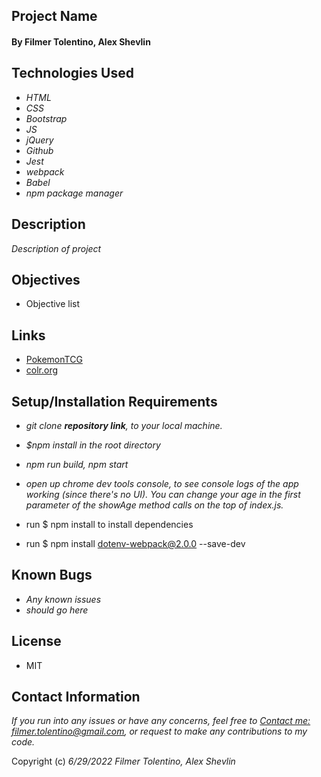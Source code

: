 ## Project Name



#### By Filmer Tolentino, Alex Shevlin

## Technologies Used

* _HTML_
* _CSS_
* _Bootstrap_
* _JS_
* _jQuery_
* _Github_
* _Jest_
* _webpack_
* _Babel_
* _npm package manager_

## Description

_Description of project_

## Objectives

* Objective list

## Links
<!-- insert your own links here -->
* [PokemonTCG](https://docs.pokemontcg.io/)
* [colr.org](https://www.colr.org/api.html)
## Setup/Installation Requirements

* _git clone **repository link**, to your local machine._
* _$npm install in the root directory_
* _npm run build, npm start_
* _open up chrome dev tools console, to see console logs of the app working (since there's no UI). You can change your age in the first parameter of the showAge method calls on the top of index.js._

* run $ npm install to install dependencies
* run $ npm install dotenv-webpack@2.0.0 --save-dev

## Known Bugs

* _Any known issues_
* _should go here_

## License
* MIT

## Contact Information
_If you run into any issues or have any concerns, feel free to [Contact me: filmer.tolentino@gmail.com](mailto:filmer.tolentino@gmail.com), or request to make any contributions to my code._

Copyright (c) _6/29/2022_ _Filmer Tolentino, Alex Shevlin_